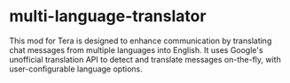# multi-language-translator
This mod for Tera is designed to enhance communication by translating chat messages from multiple languages into English. It uses Google's unofficial translation API to detect and translate messages on-the-fly, with user-configurable language options.
